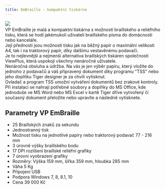 ```yaml
---
title: EmBraille - kompaktní tiskárna
---
```


[![](admin/upload/EmBraille.jpg)](/soubory/EmBraille.jpg)    
VP EmBraille je malá a kompaktní tiskárna s možností braillského a reliéfního tisku, která se hodí jakémukoli uživateli braillského písma do domácnosti nebo kanceláře.  
Její přednosti jsou možnosti tisku jak na běžný papír o maximální velikosti A4, tak i na traktorový papír, díky dalšímu vestavěnému podavači.  
Je to nejlevnější a nejmenší alternativa braillských tiskáren společnosti ViewPlus, která uspokojí všechny nenáročné uživatele.  
Nenáročná obsluha a údržba. Na vás je jen výběr papíru, který vložíte do jednoho z podavačů a váš připravený dokument díky programu "TSS" nebo jeho doplňku Tiger designer je za chvíli vytisknut.  
Ovladač a program TSS umožní vytváření dokumentů bez zrakové kontroly.  
Při instalaci se nahrají potřebné soubory a doplňky do MS Office, kde jednoduše ve MS Word nebo MS Excel v kartě Tiger dříve vytvořený či současný dokument přeložíte nebo upravíte a následně vytisknete.  
  

## Parametry VP EmBraille

  
- 25 Braillských znaků za sekundu  
- Jednostranný tisk  
- Možnost tisku na jednotlivé papíry nebo traktorový podavač 77 - 216 mm  
- 3 úrovně výšky braillského bodu  
- 17 DPI rozlišení braillské reliéfní grafiky  
- 7 úrovní vyobrazení grafiky  
- Rozměry: Výška 159 mm, šířka 359 mm, hloubka 285 mm  
- Váha 5 Kg  
- Připojení USB  
- Podpora Windows 7, 8, 8.1, 10  
- Cena 39 000 Kč